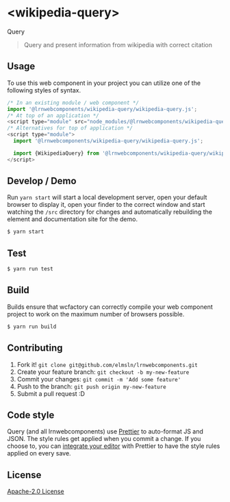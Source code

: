 # &lt;wikipedia-query&gt;

Query
> Query and present information from wikipedia with correct citation

## Usage
To use this web component in your project you can utilize one of the following styles of syntax.

```js
/* In an existing module / web component */
import '@lrnwebcomponents/wikipedia-query/wikipedia-query.js';
/* At top of an application */
<script type="module" src="node_modules/@lrnwebcomponents/wikipedia-query/wikipedia-query.js"></script>
/* Alternatives for top of application */
<script type="module">
  import '@lrnwebcomponents/wikipedia-query/wikipedia-query.js';

  import {WikipediaQuery} from '@lrnwebcomponents/wikipedia-query/wikipedia-query.js';
</script>
```

## Develop / Demo
Run `yarn start` will start a local development server, open your default browser to display it, open your finder to the correct window and start watching the `/src` directory for changes and automatically rebuilding the element and documentation site for the demo.
```bash
$ yarn start
```

## Test

```bash
$ yarn run test
```

## Build
Builds ensure that wcfactory can correctly compile your web component project to
work on the maximum number of browsers possible.
```bash
$ yarn run build
```

## Contributing

1. Fork it! `git clone git@github.com/elmsln/lrnwebcomponents.git`
2. Create your feature branch: `git checkout -b my-new-feature`
3. Commit your changes: `git commit -m 'Add some feature'`
4. Push to the branch: `git push origin my-new-feature`
5. Submit a pull request :D

## Code style

Query (and all lrnwebcomponents) use [Prettier][prettier] to auto-format JS and JSON.  The style rules get applied when you commit a change.  If you choose to, you can [integrate your editor][prettier-ed] with Prettier to have the style rules applied on every save.

[prettier]: https://github.com/prettier/prettier/
[prettier-ed]: https://github.com/prettier/prettier/#editor-integration
[polyserve]: https://github.com/Polymer/polyserve
[web-component-tester]: https://github.com/Polymer/web-component-tester

## License
[Apache-2.0 License](http://opensource.org/licenses/Apache-2.0)
